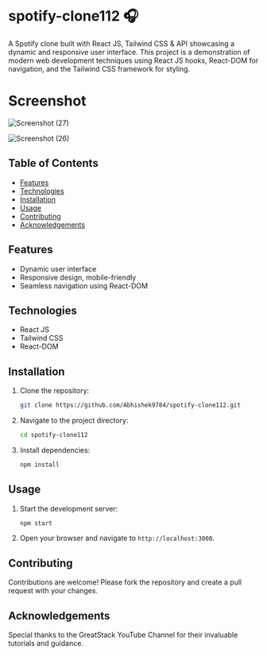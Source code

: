 # spotify-clone112 🎧

A Spotify clone built with React JS, Tailwind CSS & API showcasing a dynamic and responsive user interface. This project is a demonstration of modern web development techniques using React JS hooks, React-DOM for navigation, and the Tailwind CSS framework for styling.

# Screenshot

![Screenshot (27)](https://github.com/user-attachments/assets/5aaa9387-bd5c-4641-b2b1-9d525a4eeaf5)


![Screenshot (26)](https://github.com/user-attachments/assets/d29c1a89-e1bc-43a4-a9e4-801a034016c1)

## Table of Contents

- [Features](#features)
- [Technologies](#technologies)
- [Installation](#installation)
- [Usage](#usage)
- [Contributing](#contributing)
- [Acknowledgements](#acknowledgements)

## Features

- Dynamic user interface
- Responsive design, mobile-friendly
- Seamless navigation using React-DOM


## Technologies

- React JS
- Tailwind CSS
- React-DOM

## Installation

1. Clone the repository:
    ```sh
    git clone https://github.com/Abhishek9784/spotify-clone112.git
    ```
2. Navigate to the project directory:
    ```sh
    cd spotify-clone112
    ```
3. Install dependencies:
    ```sh
    npm install
    ```

## Usage

1. Start the development server:
    ```sh
    npm start
    ```
2. Open your browser and navigate to `http://localhost:3000`.

## Contributing

Contributions are welcome! Please fork the repository and create a pull request with your changes.


## Acknowledgements

Special thanks to the GreatStack YouTube Channel for their invaluable tutorials and guidance.

